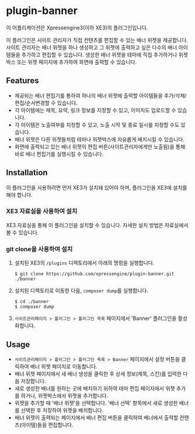 # plugin-banner

이 어플리케이션은 Xpressengine3(이하 XE3)의 플러그인입니다.

이 플러그인은 사이트 관리자가 직접 컨텐츠를 편집할 수 있는 배너 위젯을 제공합니다. 
사이트 관리자는 배너 위젯을 하나 생성하고 그 위젯에 출력하고 싶은 다수의 배너 아이템들을 추가하고 편집할 수 있습니다. 생성한 배너 위젯을 테마에 직접 추가하거나 위젯 박스 또는 위젯 페이지에 추가하여 화면에 출력할 수 있습니다.

## Features

- 제공되는 배너 편집기를 통하여 하나의 배너 위젯에 출력할 아이템들을 추가/삭제/편집/순서변경할 수 있습니다.
- 각 아이템에는 제목, 요약, 링크 정보를 지정할 수 있고, 이미지도 업로드할 수 있습니다.
- 각 아이템은 노출여부를 지정할 수 있고, 노출 시작 및 종료 일시를 지정할 수도 있습니다.
- 배너 위젯은 다른 위젯들처럼 테마나 위젯박스에 자유롭게 배치시킬 수 있습니다.
- 화면에 출력되고 있는 배너 위젯의 편집 버튼(사이트관리자에게만 노출됨)을 통해 바로 배너 편집기를 실행시킬 수 있습니다.

## Installation

이 플러그인을 사용하려면 먼저 XE3가 설치돼 있어야 하며, 플러그인을 XE3에 설치를 해야 합니다.

### XE3 자료실을 사용하여 설치

XE3 자료실을 통해 이 플러그인을 설치할 수 있습니다. 자세한 설치 방법은 자료실에서 볼 수 있습니다.

### git clone을 사용하여 설치

1. 설치된 XE3의 `/plugins` 디렉토리에서 아래의 명령을 실행합니다.
	```
	$ git clone https://github.com/xpressengine/plugin-banner.git ./banner
	```
2. 설치된 디렉토리로 이동한 다음, `composer dump`를 실행합니다.
	```
	$ cd ./banner
	$ composer dump
	```
3. `사이트관리페이지 > 플러그인 > 플러그인 목록` 페이지에서 'Banner' 플러그인을 활성화합니다.

## Usage

- `사이트관리페이지 > 플러그인 > 플러그인 목록 > Banner` 페이지에서 설정 버튼을 클릭하여 배너 위젯 페이지로 이동합니다.
- 배너 위젯 페이지에서 새 배너 생성을 클릭한 후 상세 정보(제목, 스킨)를 입력한 다음 저장합니다.
- 새로 생성한 배너를 원하는 곳에 배치하기 위하여 테마 편집 페이지에서 위젯 추가를 하거나, 위젯박스에서 위젯을 추가합니다.
- 위젯을 추가할 때 '배너 위젯'을 선택합니다. '배너 선택' 항목에서 새로 생성한 배너를 선택한 후 저장하여 위젯을 배치합니다.
- 배너 위젯이 출력되는 페이지에서 배너 편집 버튼을 클릭하여 배너에서 출력할 컨텐츠(아이템)들을 편집합니다.
